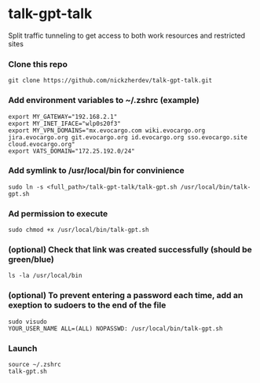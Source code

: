# talk-gpt-talk
Split traffic tunneling to get access to both work resources and restricted sites

### Clone this repo

    git clone https://github.com/nickzherdev/talk-gpt-talk.git

### Add environment variables to ~/.zshrc (example)

    export MY_GATEWAY="192.168.2.1"
    export MY_INET_IFACE="wlp0s20f3"
    export MY_VPN_DOMAINS="mx.evocargo.com wiki.evocargo.org jira.evocargo.org git.evocargo.org id.evocargo.org sso.evocargo.site cloud.evocargo.org"
    export VATS_DOMAIN="172.25.192.0/24"

### Add symlink to /usr/local/bin for convinience

    sudo ln -s <full_path>/talk-gpt-talk/talk-gpt.sh /usr/local/bin/talk-gpt.sh

### Ad permission to execute

    sudo chmod +x /usr/local/bin/talk-gpt.sh

### (optional) Check that link was created successfully (should be green/blue)

    ls -la /usr/local/bin

### (optional) To prevent entering a password each time, add an exeption to sudoers to the end of the file

    sudo visudo
    YOUR_USER_NAME ALL=(ALL) NOPASSWD: /usr/local/bin/talk-gpt.sh

### Launch

    source ~/.zshrc
    talk-gpt.sh
